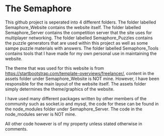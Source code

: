 # The Semaphore
This github project is seperated into 4 different folders.
The folder labelled Semaphore_Website contains the website itself.
The folder labelled Semaphore_Server contains the competition server that the site uses for multiplayer networking.
The folder labelled Semaphore_Puzzles contains the puzzle generators that are used within this project as well as some sampe puzzle materials with answers.
The folder labelled Semaphore_Tools contains tools that I have made for my own personal use in maintaining the website.

The theme that was used for this website is from https://startbootstrap.com/template-overviews/freelancer/, content in the assets folder under Semaphore_Website is NOT mine. However, I have been responsible for the main layout of the website itself. The assets folder simply determines the theme/graphics of the website.

I have used many different packages written by other members of the community such as socket.io and mysql, the code for these can be found in the node_modules folder under Semaphore_Server. The code in the node_modules server is NOT mine.

All other code however is of my property unless stated otherwise in comments.
